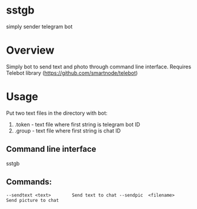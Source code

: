 # sstgb
simply sender telegram bot
# Overview
Simply bot to send text and photo through command line interface. Requires Telebot library (https://github.com/smartnode/telebot)
# Usage
Put two text files in the directory with bot:
1) .token - text file where first string is telegram bot ID
2) .group - text file where first string is chat ID

## Command line interface
sstgb <command> <parameter>

## Commands:
`--sendtext <text>        Send text to chat
--sendpic  <filename>    Send picture to chat`
